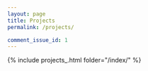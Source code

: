 ```yaml
---
layout: page
title: Projects
permalink: /projects/

comment_issue_id: 1
---
```



[comment]: <> (please refer to _includes/projects_.html to add your photo)

{% include projects_.html folder="/index/" %}


[comment]: <> (please refer to _includes/projects_.html to add your photo)
